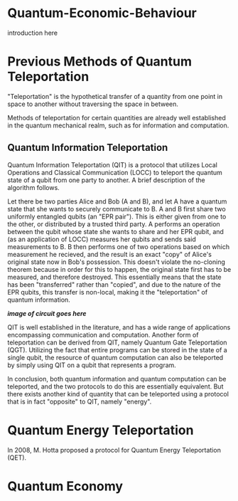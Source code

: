 # Quantum-Economic-Behaviour

introduction here

# Previous Methods of Quantum Teleportation

<!-- define teleportation -->
"Teleportation" is the hypothetical transfer of a quantity from one point in space to another without traversing the space in between. 
<!-- outline previous methods of teleportation -->
Methods of teleportation for certain quantities are already well established in the quantum mechanical realm, such as for information and computation. 

## Quantum Information Teleportation

<!-- overview -->
Quantum Information Teleportation (QIT) is a protocol that utilizes Local Operations and Classical Communication (LOCC) to teleport the quantum state of a qubit from one party to another. 
A brief description of the algorithm follows.
<!-- describe QIT algorithm -->
Let there be two parties Alice and Bob (A and B), and let A have a quantum state that she wants to securely communicate to B.
A and B first share two uniformly entangled qubits (an "EPR pair"). This is either given from one to the other, or distributed by a trusted third party. 
A performs an operation between the qubit whose state she wants to share and her EPR qubit, and (as an application of LOCC) measures her qubits and sends said measurements to B.
B then performs one of two operations based on which measurement he recieved, and the result is an exact "copy" of Alice's original state now in Bob's possession.
This doesn't violate the no-cloning theorem because in order for this to happen, the original state first has to be measured, and therefore destroyed.
This essentially means that the state has been "transferred" rather than "copied", and due to the nature of the EPR qubits, this transfer is non-local, making it the "teleportation" of quantum information.

<!-- image of circuit -->
***image of circuit goes here***

<!-- talk about applications -->
QIT is well established in the literature, and has a wide range of applications encompassing communication and computation.
Another form of teleportation can be derived from QIT, namely Quantum Gate Teleportation (QGT).
Utilizing the fact that entire programs can be stored in the state of a single qubit, the resource of quantum computation can also be teleported by simply using QIT on a qubit that represents a program.

In conclusion, both quantum information and quantum computation can be teleported, and the two protocols to do this are essentially equivalent.
But there exists another kind of quantity that can be teleported using a protocol that is in fact "opposite" to QIT, namely "energy". 

# Quantum Energy Teleportation

In 2008, M. Hotta proposed a protocol for Quantum Energy Teleportation (QET). 




# Quantum Economy
